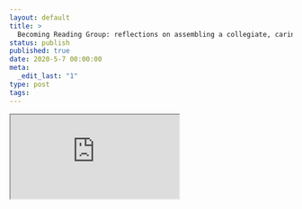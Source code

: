 ```yaml
---
layout: default
title: >
  Becoming Reading Group: reflections on assembling a collegiate, caring collective
status: publish
published: true
date: 2020-5-7 00:00:00
meta:
  _edit_last: "1"
type: post
tags:
---
```

<div  id="qrcode"></div>
<div>
<iframe src="https://researchers.mq.edu.au/en/publications/becoming-reading-group-reflections-on-assembling-a-collegiate-car">
</iframe>
</div>

<script type="text/javascript" src="/js/qr/qrcode.js"></script>
<script type="text/javascript">
new QRCode(document.getElementById("qrcode"), "https://researchers.mq.edu.au/en/publications/becoming-reading-group-reflections-on-assembling-a-collegiate-car");
</script>
        